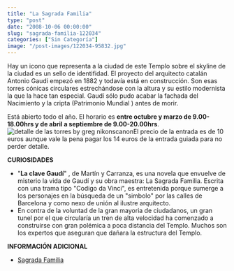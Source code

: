 ```yaml
---
title: "La Sagrada Familia"
type: "post"
date: "2008-10-06 00:00:00"
slug: "sagrada-familia-122034"
categories: ["Sin Categoría"]
image: "/post-images/122034-95832.jpg"
---
```


Hay un icono que representa a la ciudad de [](/wp-content/uploads/2008/10/122034-95830.jpg)este Templo sobre el skyline de la ciudad es un sello de identifidad. El proyecto del arquitecto catalán Antonio Gaudí empezó en 1882 y todavía está en construcción. Son esas torres cónicas circulares estrechándose con la altura y su estilo modernista la que la hace tan especial. Gaudí sólo pudo acabar la fachada del Nacimiento y la cripta (Patrimonio Mundial ) antes de morir.

Está abierto todo el año. El horario es **entre octubre y marzo de 9.00-18.00hrs y de abril a septiembre de 9.00-20.00hrs**. ![detalle de las torres by greg nikonscanon](/post-images/122034-95832.jpg "detalle de las torres by greg nikonscanon")El precio de la entrada es de 10 euros aunque vale la pena pagar los 14 euros de la entrada guiada para no perder detalle.

**CURIOSIDADES**

- "**La clave Gaudí**" , de Martín y Carranza, es una novela que envuelve de misterio la vida de Gaudí y su obra maestra: La Sagrada Familia. Escrita con una trama tipo "Codigo da Vinci", es entretenida porque sumerge a los personajes en la búsqueda de un "simbolo" por las calles de Barcelona y como nexo de unión al ilustre arquitecto.
- En contra de la voluntad de la gran mayoria de ciudadanos, un gran tunel por el que circularía un tren de alta velocidad ha comenzado a construirse con gran polémica a poca distancia del Templo. Muchos son los expertos que aseguran que dañara la estructura del Templo.

**INFORMACIÓN ADICIONAL**

- [Sagrada Familia](http://www.sagradafamilia.cat/)
